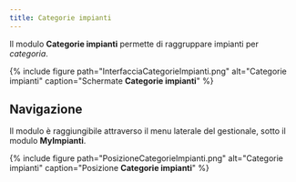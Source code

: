 ```yaml
---
title: Categorie impianti
---
```


Il modulo **Categorie impianti** permette di raggruppare impianti per *categoria*.

{% include figure path="InterfacciaCategorieImpianti.png" alt="Categorie impianti" caption="Schermate **Categorie impianti**" %}

## Navigazione

Il modulo è raggiungibile attraverso il menu laterale del gestionale, sotto il modulo **MyImpianti**.

{% include figure path="PosizioneCategorieImpianti.png" alt="Categorie impianti" caption="Posizione **Categorie impianti**" %}


